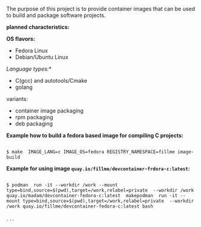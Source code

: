 
The purpose of this project is to provide container images that can be used to build and package software projects.


**planned characteristics:**

**OS flavors:**
* Fedora Linux
* Debian/Ubuntu Linux

*Language types:**

* C(gcc) and autotools/Cmake
* golang

variants:

* container image packaging
* rpm packaging
* deb packaging


**Example how to build a fedora based image for compiling C projects:**

```console

$ make  IMAGE_LANG=c IMAGE_OS=fedora REGISTRY_NAMESPACE=fillme image-build

```

**Example for using image `quay.io/fillme/devcontainer-frdora-c:latest`:**


````console

$ podman  run -it --workdir /work --mount type=bind,source=$(pwd),target=/work,relabel=private  --workdir /work quay.io/madam/devcontainer-fedora-c:latest  makepodman  run -it --mount type=bind,source=$(pwd),target=/work,relabel=private  --workdir /work quay.io/fillme/devcontainer-fedora-c:latest bash


```

